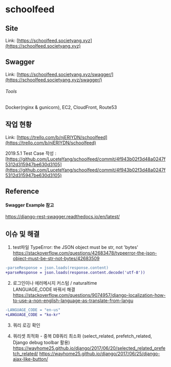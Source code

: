 # schoolfeed


## Site

Link: [https://schoolfeed.societyang.xyz](https://schoolfeed.societyang.xyz)

## Swagger

Link: [https://schoolfeed.societyang.xyz/swagger/](https://schoolfeed.societyang.xyz/swagger/)



###### Tools  
Docker(nginx & gunicorn), EC2, CloudFront, Route53  


## 작업 현황
Link: [https://trello.com/b/njERlYDN/schoolfeed](https://trello.com/b/njERlYDN/schoolfeed)

2019.5.1
Test Case 작성 : [https://github.com/LuceteYang/schoolfeed/commit/4f943b02f3d48a0247f5312d315947be630d3105](https://github.com/LuceteYang/schoolfeed/commit/4f943b02f3d48a0247f5312d315947be630d3105)



## Reference
#### Swagger Example 참고
https://django-rest-swagger.readthedocs.io/en/latest/

## 이슈 및 해결
1. test파일  TypeError: the JSON object must be str, not 'bytes'
https://stackoverflow.com/questions/42683478/typeerror-the-json-object-must-be-str-not-bytes/42683509
``` diff
-parseResponse = json.loads(response.content)
+parseResponse = json.loads(response.content.decode('utf-8'))
```
2. 로그인이나 에러메시지 커스텀 / naturaltime  
LANGUAGE_CODE 바꿔서 해결
https://stackoverflow.com/questions/9074957/django-localization-how-to-use-a-non-english-language-as-translate-from-langu
``` diff
-LANGUAGE_CODE = "en-us"
+LANGUAGE_CODE = "ko-kr"
```
3. 쿼리 로깅 확인

4. 쿼리셋 최적화 - 중복 DB쿼리 최소화 (select_related, prefetch_related, Django debug toolbar 활용)
https://wayhome25.github.io/django/2017/06/20/selected_related_prefetch_related/
https://wayhome25.github.io/django/2017/06/25/django-ajax-like-button/
